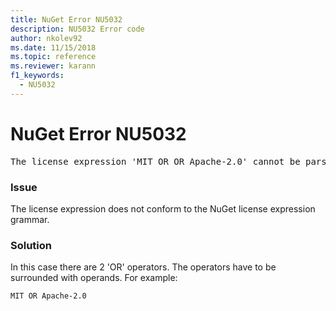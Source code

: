 ```yaml
---
title: NuGet Error NU5032
description: NU5032 Error code
author: nkolev92
ms.date: 11/15/2018
ms.topic: reference
ms.reviewer: karann
f1_keywords: 
  - NU5032
---
```


# NuGet Error NU5032
<pre>The license expression 'MIT OR OR Apache-2.0' cannot be parsed succesfully. The license expression is invalid.</pre>

### Issue

The license expression does not conform to the NuGet license expression grammar.

### Solution

In this case there are 2 'OR' operators. The operators have to be surrounded with operands. 
For example:
```
MIT OR Apache-2.0
```